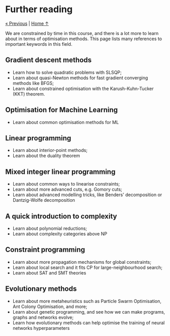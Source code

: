 # Further reading

[« Previous](../8_evolution) \| [Home ↑](../)

We are constrained by time in this course, and there is a lot more to learn about in terms of optimisation methods. This page lists many references to important keywords in this field.

## Gradient descent methods

- Learn how to solve quadratic problems with SLSQP;
- Learn about quasi-Newton methods for fast gradient converging methods like BFGS;
- Learn about constrained optimisation with the Karush-Kuhn-Tucker (KKT) theorem.

## Optimisation for Machine Learning

- Learn about common optimisation methods for ML

## Linear programming

- Learn about interior-point methods;
- Learn about the duality theorem

## Mixed integer linear programming

- Learn about common ways to linearise constraints;
- Learn about more advanced cuts, e.g. Gomory cuts;
- Learn about advanced modelling tricks, like Benders' decomposition or Dantzig-Wolfe decomposition

## A quick introduction to complexity

- Learn about polynomial reductions;
- Learn about complexity categories above NP

## Constraint programming

- Learn about more propagation mechanisms for global constraints;
- Learn about local search and it fits CP for large-neighbourhood search;
- Learn about SAT and SMT theories

## Evolutionary methods

- Learn about more metaheuristics such as Particle Swarm Optimisation, Ant Colony Optimisation, and more;
- Learn about genetic programming, and see how we can make programs, graphs and networks evolve;
- Learn how evolutionary methods can help optimise the training of neural networks hyperparameters
